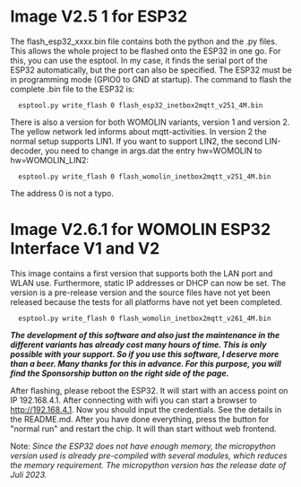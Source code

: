 # Image V2.5 1 for ESP32 

The flash_esp32_xxxx.bin file contains both the python and the .py files. This allows the whole project to be flashed onto the ESP32 in one go. For this, you can use the esptool. In my case, it finds the serial port of the ESP32 automatically, but the port can also be specified. The ESP32 must be in programming mode (GPIO0 to GND at startup). The command to flash the complete .bin file to the ESP32 is:

      esptool.py write_flash 0 flash_esp32_inetbox2mqtt_v251_4M.bin

There is also a version for both WOMOLIN variants, version 1 and version 2. The yellow network led informs about mqtt-activities. In version 2 the normal setup supports LIN1. If you want to support LIN2, the second LIN-decoder, you need to change in args.dat the entry hw=WOMOLIN to hw=WOMOLIN_LIN2:

      esptool.py write_flash 0 flash_womolin_inetbox2mqtt_v251_4M.bin

The address 0 is not a typo.

# Image V2.6.1 for WOMOLIN ESP32 Interface V1 and V2

This image contains a first version that supports both the LAN port and WLAN use. Furthermore, static IP addresses or DHCP can now be set. The version is a pre-release version and the source files have not yet been released because the tests for all platforms have not yet been completed.

      esptool.py write_flash 0 flash_womolin_inetbox2mqtt_v261_4M.bin


***The development of this software and also just the maintenance in the different variants has already cost many hours of time. This is only possible with your support. So if you use this software, I deserve more than a beer. Many thanks for this in advance. For this purpose, you will find the Sponsorship button on the right side of the page.***

After flashing, please reboot the ESP32. It will start with an access point on IP 192.168.4.1. After connecting with wifi you can start a browser to http://192.168.4.1. Now you should input the credentials.
See the details in the README.md. After you have done everything, press the button for "normal run" and restart the chip. It will than start without web frontend. 

Note: *Since the ESP32 does not have enough memory, the micropython version used is already pre-compiled with several modules, which reduces the memory requirement. The micropython version has the release date of Juli 2023.*

